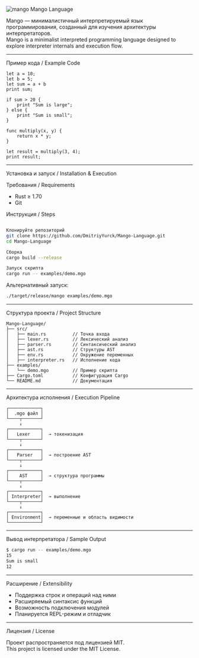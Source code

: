 ![mango](https://free-png.ru/wp-content/uploads/2022/02/free-png.ru-494-370x364.png)
Mango Language

Mango — минималистичный интерпретируемый язык программирования, созданный для изучения архитектуры интерпретаторов.  
Mango is a minimalist interpreted programming language designed to explore interpreter internals and execution flow.

---

Пример кода / Example Code

```mango
let a = 10;
let b = 5;
let sum = a + b
print sum;

if sum > 20 {
    print "Sum is large";
} else {
    print "Sum is small";
}

func multiply(x, y) {
    return x * y;
}

let result = multiply(3, 4);
print result;
```

---

Установка и запуск / Installation & Execution

Требования / Requirements
- Rust ≥ 1.70
- Git

Инструкция / Steps

```bash

Клонируйте репозиторий
git clone https://github.com/DmitriyYurck/Mango-Language.git
cd Mango-Language

Сборка
cargo build --release

Запуск скрипта
cargo run -- examples/demo.mgo
```

Альтернативный запуск:
```bash
./target/release/mango examples/demo.mgo
```

---

Структура проекта / Project Structure

```text
Mango-Language/
├── src/
│   ├── main.rs          // Точка входа
│   ├── lexer.rs         // Лексический анализ
│   ├── parser.rs        // Синтаксический анализ
│   ├── ast.rs           // Структуры AST
│   ├── env.rs           // Окружение переменных
│   ├── interpreter.rs   // Исполнение кода
├── examples/
│   └── demo.mgo         // Пример скрипта
├── Cargo.toml           // Конфигурация Cargo
└── README.md            // Документация
```

---

Архитектура исполнения / Execution Pipeline

```text
┌────────────┐
│  .mgo файл │
└────┬───────┘
     ↓
┌────────────┐
│   Lexer    │  → токенизация
└────┬───────┘
     ↓
┌────────────┐
│   Parser   │  → построение AST
└────┬───────┘
     ↓
┌────────────┐
│    AST     │  → структура программы
└────┬───────┘
     ↓
┌────────────┐
│ Interpreter│  → выполнение
└────┬───────┘
     ↓
┌────────────┐
│ Environment│  → переменные и область видимости
└────────────┘
```

---

Вывод интерпретатора / Sample Output

```bash
$ cargo run -- examples/demo.mgo
15
Sum is small
12
```

---

Расширение / Extensibility

- Поддержка строк и операций над ними
- Расширяемый синтаксис функций
- Возможность подключения модулей
- Планируется REPL-режим и отладчик

---

Лицензия / License

Проект распространяется под лицензией MIT.  
This project is licensed under the MIT License.

